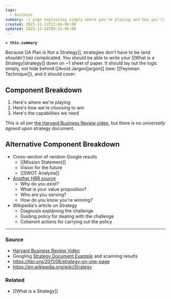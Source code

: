 ```yaml
---
tags:
  - business
summary: ~1 page explaining simply where you're playing and how you'll win.
created: 2023-12-13T22:04-06:00
updated: 2023-12-20T09:31-06:00
---
```

**`= this.summary`**

Because [[A Plan is Not a Strategy]], strategies don't have to be (and *shouldn't* be) complicated. You should be able to write your [[What is a Strategy|strategy]] down on ~1 sheet of paper. It should lay out the logic simply, not hide behind [[Avoid Jargon|jargon]] (see: [[Feynman Technique]]), and it should cover:

## Component Breakdown
1. Here's where we're playing
2. Here's how we're choosing to win
3. Here's the capabilities we need

This is all per [the Harvard Business Review video](https://youtu.be/iuYlGRnC7J8), but there is no *universally agreed upon* strategy document. 

## Alternative Component Breakdown
* Cross-section of random Google results
	* [[Mission Statement]] 
	* Vision for the future
	* [[SWOT Analysis]]
* [Another HBR source](https://hbr.org/2011/06/strategy-on-one-page)
	* Why do you exist?
	* What is your value proposition?
	* Who are you serving?
	* How do you know you're winning?
* Wikipedia's article on Strategy
	* Diagnosis explaining the challenge
	* Guiding policy for dealing with the challenge
	* Coherent actions for carrying out the policy

---
### Source
- [Harvard Business Review Video](https://youtu.be/iuYlGRnC7J8)
- Googling [Strategy Document Example](https://www.google.com/search?q=strategy+document+example) and scanning results
- https://hbr.org/2011/06/strategy-on-one-page
- https://en.wikipedia.org/wiki/Strategy

### Related
- [[What is a Strategy]]